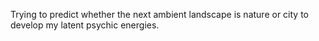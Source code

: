 Trying to predict whether the next ambient landscape is nature or city to develop my latent psychic energies.

